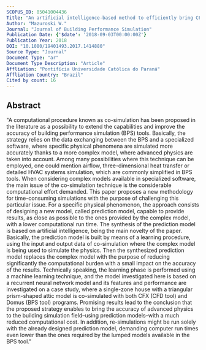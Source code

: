 ```yaml
---
SCOPUS_ID: 85041004436
Title: "An artificial intelligence-based method to efficiently bring CFD to building simulation"
Author: "Mazuroski W."
Journal: "Journal of Building Performance Simulation"
Publication Date: {'$date': '2018-09-03T00:00:00Z'}
Publication Year: 2018
DOI: "10.1080/19401493.2017.1414880"
Source Type: "Journal"
Document Type: "ar"
Document Type Description: "Article"
Affliation: "Pontifícia Universidade Católica do Paraná"
Affliation Country: "Brazil"
Cited by count: 16
---
```


## Abstract
"A computational procedure known as co-simulation has been proposed in the literature as a possibility to extend the capabilities and improve the accuracy of building performance simulation (BPS) tools. Basically, the strategy relies on the data exchanging between the BPS and a specialized software, where specific physical phenomena are simulated more accurately thanks to a more complex model, where advanced physics are taken into account. Among many possibilities where this technique can be employed, one could mention airflow, three-dimensional heat transfer or detailed HVAC systems simulation, which are commonly simplified in BPS tools. When considering complex models available in specialized software, the main issue of the co-simulation technique is the considerable computational effort demanded. This paper proposes a new methodology for time-consuming simulations with the purpose of challenging this particular issue. For a specific physical phenomenon, the approach consists of designing a new model, called prediction model, capable to provide results, as close as possible to the ones provided by the complex model, with a lower computational run time. The synthesis of the prediction model is based on artificial intelligence, being the main novelty of the paper. Basically, the prediction model is built by means of a learning procedure, using the input and output data of co-simulation where the complex model is being used to simulate the physics. Then the synthesized prediction model replaces the complex model with the purpose of reducing significantly the computational burden with a small impact on the accuracy of the results. Technically speaking, the learning phase is performed using a machine learning technique, and the model investigated here is based on a recurrent neural network model and its features and performance are investigated on a case study, where a single-zone house with a triangular prism-shaped attic model is co-simulated with both CFX (CFD tool) and Domus (BPS tool) programs. Promising results lead to the conclusion that the proposed strategy enables to bring the accuracy of advanced physics to the building simulation field–using prediction models–with a much reduced computational cost. In addition, re-simulations might be run solely with the already designed prediction model, demanding computer run times even lower than the ones required by the lumped models available in the BPS tool."
